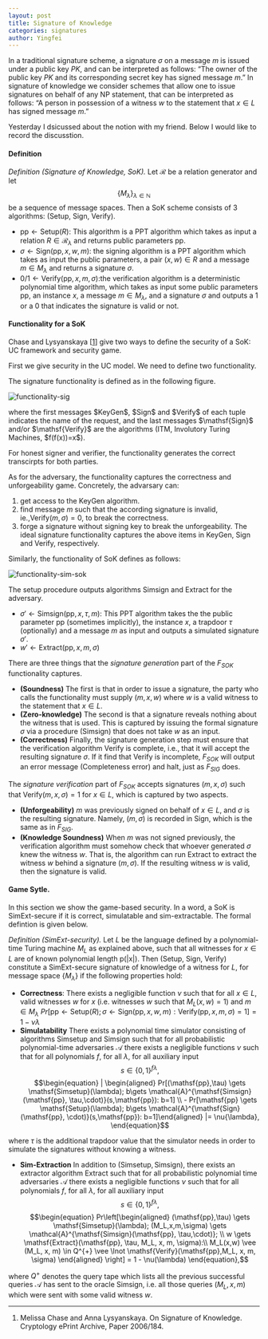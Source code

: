 ```yaml
---
layout: post
title: Signature of Knowledge
categories: signatures
author: Yingfei
---
```


In a traditional signature scheme, a signature $\sigma$ on a message $m$ is issued under a public key $PK$, and can be interpreted as follows: “The owner of the public key $PK$ and its corresponding
secret key has signed message $m$.” In signature of knowledge we consider schemes that allow one to issue signatures on behalf of any NP statement, that can be interpreted as follows: “A person in possession of a witness $w$ to the statement that $x \in L$ has signed message $m$.” <!--more-->

Yesterday I dsicussed about the notion with my friend. Below I would like to record the discusstion. 

#### Definition

*Definition (Signature of Knowledge, SoK).*
Let $\mathcal{R}$ be a relation generator and let $$\{M_\lambda \}_{\lambda \in \mathbb{N}}$$ be a sequence of message spaces. Then a SoK scheme consists of 3 algorithms: ($\mathsf{Setup}$, $\mathsf{Sign}$, $\mathsf{Verify}$).
- $\mathsf{pp} \gets \mathsf{Setup} (R)$: This algorithm is a PPT algorithm which takes as input a relation $R \in \mathcal{R}_\lambda$ and returns public parameters $\mathsf{pp}$.
- $\sigma \gets \mathsf{Sign}(\mathsf{pp},x, w, m):$ the signing algorithm is a PPT algorithm which takes as input the public parameters, a pair $(x,w) \in R$ and a message $m \in M_\lambda$ and returns a signature $\sigma$.
- $0/1 \gets \mathsf{Verify}(\mathsf{pp}, x, m, \sigma)$:the verification algorithm is a deterministic polynomial time algorithm, which takes as input some public parameters $\mathsf{pp}$, an instance $x$, a message $m \in M_\lambda$, and a signature $\sigma$ and outputs a 1 or a 0 that indicates the signature is valid or not.

#### Functionality for a SoK
Chase and Lysyanskaya [<a href="#ref1">1</a>] give two ways to define the security of a SoK: UC framework and security game. 

First we give security in the UC model. We need to define two functionality.

The signature functionality is defined as in the following figure. 
<p><img src="/pics/functionality-sig.png" alt="functionality-sig"/></p>
where the first messages $KeyGen$, $Sign$ and $Verify$ of each tuple indicates the name of the request,  and the last messages $\mathsf{Sign}$ and/or $\mathsf{Verify}$ are the algorithms (ITM, Involutory Turing Machines, $f(f(x))=x$). 

For honest signer and verifier, the functionality generates the correct transcirpts for both parties. 

As for the adversary, the functionality captures the correctness and unforgeability game. Concretely, the advarsary can: 
1. get access to the $\mathsf{KeyGen}$ algorithm.
2. find message $m$ such that the according signature is invalid, ie.,$\mathsf{Verify}(m, \sigma) = 0$, to break the correctness.
3. forge a signature without signing key to break the unforgeability.
The ideal signature functionality captures the above items in $\mathsf{KeyGen}$, $\mathsf{Sign}$ and $\mathsf{Verify}$, respectively.

Similarly, the functionality of SoK defines as follows:
<p><img src="/pics/functionality-sim-sok.png" alt="functionality-sim-sok"/></p>

The setup procedure outputs algorithms $\mathsf{Simsign}$ and $\mathsf{Extract}$ for the adversary.
- $\sigma' \gets \mathsf{Simsign}(\mathsf{pp}, x, \tau, m)$: This PPT algorithm takes the the public parameter $\mathsf{pp}$ (sometimes implicitly), the instance $x$,  a trapdoor $\tau$ (optionally) and a message $m$ as input and outputs a simulated signature $\sigma'$.
- $w' \gets \mathsf{Extract} (\mathsf{pp}, x, m, \sigma)$ 

There are three things that the *signature generation* part of the $F_{SOK}$ functionality captures. 
- **(Soundness)** The first is that in order to issue a signature, the party who calls the functionality must supply $(m, x, w)$ where $w$ is a valid witness to the statement that $x \in L$. 
- **(Zero-knowledge)** The second is that a signature reveals nothing about the witness that is used. This is captured by issuing the formal signature $\sigma$ via a procedure ($\mathsf{Simsign}$) that does not take $w$ as an input.
- **(Correctness)** Finally, the signature generation step must ensure that the verification algorithm $\mathsf{Verify}$ is complete, i.e., that it will accept the resulting signature $\sigma$. If it find that $\mathsf{Verify}$ is incomplete, $F_{SOK}$ will output an error message (Completeness error) and halt, just as $F_{SIG}$ does.

The *signature verification* part of $F_{SOK}$ accepts signatures $(m, x, \sigma)$ such that $\mathsf{Verify}(m, x, \sigma) = 1$ for $x \in L$, which is captured by two aspects. 
- **(Unforgeability)** $m$ was previously signed on behalf of $x \in L$, and $\sigma$ is the resulting signature. Namely, $(m, \sigma)$ is recorded in $\mathsf{Sign}$, which is the same as in $F_{SIG}$.
- **(Knowledge Soundness)** When $m$ was not signed previously, the verification algorithm must somehow check that whoever generated $\sigma$ knew the witness $w$. That is, the algorithm can run $\mathsf{Extract}$ to extract the witness $w$ behind a signature $(m,\sigma)$. If the resulting witness $w$ is valid, then the signature is valid.

#### Game Sytle.
In this section we show the game-based security. In a word, a SoK is SimExt-secure if it is correct, simulatable and sim-extractable. The formal defintion is given below.

*Definition (SimExt-security).* Let $L$ be the language defined by a polynomial-time Turing machine $M_L$ as explained above, such that all witnesses for $x \in L$ are of known polynomial length
p(|x|). Then ($\mathsf{Setup}$, $\mathsf{Sign}$, $\mathsf{Verify}$) constitute a SimExt-secure signature of knowledge of a witness
for $L$, for message space $\{ M_\lambda \}$ if the following properties hold:
- **Correctness**: There exists a negligible function $\nu$ such that for all $x \in L$, valid witnesses $w$ for $x$ (i.e. witnesses $w$ such that $M_L(x,w) =1$) and $m \in M_\lambda$ 
$\begin{equation} Pr[\mathsf{pp} \gets \mathsf{Setup}(R); \sigma \gets \mathsf{Sign}(\mathsf{pp},x, w, m):  \mathsf{Verify}(\mathsf{pp}, x, m, \sigma) = 1] = 1 - \nu{\lambda} \end{equation}$
- **Simulatability** There exists a polynomial time simulator consisting of algorithms $\mathsf{Simsetup}$ and $\mathsf{Simsign}$ such that for all probabilistic polynomial-time adversaries $\mathcal{A}$ there exists a negligible functions $\nu$ such that for all polynomials $f$, for all $\lambda$, for all auxiliary input $$s \in \{0,1\}^{f{\lambda}},$$
$$\begin{equation} | \begin{aligned} Pr[(\mathsf{pp},\tau) \gets \mathsf{Simsetup}(\lambda); b\gets \mathcal{A}^{\mathsf{Simsign}(\mathsf{pp}, \tau,\cdot)}(s,\mathsf{pp}): b=1] \\ - Pr[\mathsf{pp} \gets \mathsf{Setup}(\lambda); b\gets \mathcal{A}^{\mathsf{Sign}(\mathsf{pp}, \cdot)}(s,\mathsf{pp}): b=1]\end{aligned} |= \nu{\lambda}, \end{equation}$$

where $\tau$ is the additional trapdoor value that the simulator needs in order to simulate the signatures without knowing a witness.
- **Sim-Extraction** In addition to $(\mathsf{Simsetup, Simsign})$, there exists an extractor algorithm $\mathsf{Extract}$ such that for all probabilistic polynomial time adversaries $\mathcal{A}$ there exists a negligible functions $\nu$ such that for all polynomials $f$,  for all $\lambda$, for all auxiliary input $$s \in \{0,1\}^{f{\lambda}},$$ 
$$\begin{equation} Pr\left[\begin{aligned} (\mathsf{pp},\tau) \gets \mathsf{Simsetup}(\lambda); (M_L,x,m,\sigma) \gets \mathcal{A}^{\mathsf{Simsign}(\mathsf{pp}, \tau,\cdot)}; \\
w \gets \mathsf{Extract}(\mathsf{pp}, \tau, M_L, x, m, \sigma):\\ M_L(x,w) \vee (M_L, x, m) \in Q^{+} \vee \lnot \mathsf{Verify}(\mathsf{pp},M_L, x, m, \sigma)
\end{aligned} \right] = 1 - \nu(\lambda) \end{equation},$$

where $Q^+$ denotes the query tape which lists all the previous successful queries $\mathcal{A}$ has sent to the oracle $\mathsf{Simsign}$, i.e. all those queries $(M_L, x, m)$ which were sent with some valid witness $w$.


---
1. <p name = "ref1"> Melissa Chase and Anna Lysyanskaya. On Signature of Knowledge. Cryptology ePrint Archive, Paper 2006/184.</p>
